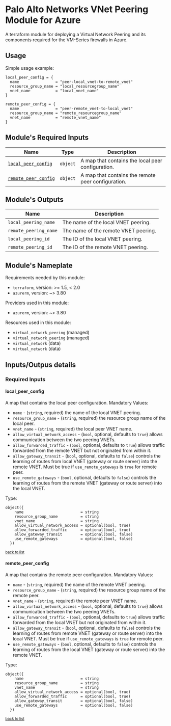 <!-- BEGIN_TF_DOCS -->
# Palo Alto Networks VNet Peering Module for Azure

A terraform module for deploying a Virtual Network Peering and its components required for the VM-Series firewalls in Azure.

## Usage

Simple usage example:

```hcl
local_peer_config = {
  name                = "peer-local_vnet-to-remote_vnet"
  resource_group_name = "local_resourcegroup_name"
  vnet_name           = "local_vnet_name"
}

remote_peer_config = {
  name                = "peer-remote_vnet-to-local_vnet"
  resource_group_name = "remote_resourcegroup_name"
  vnet_name           = "remote_vnet_name"
}
```

## Module's Required Inputs

Name | Type | Description
--- | --- | ---
[`local_peer_config`](#local_peer_config) | `object` | A map that contains the local peer configuration.
[`remote_peer_config`](#remote_peer_config) | `object` | A map that contains the remote peer configuration.




## Module's Outputs

Name |  Description
--- | ---
`local_peering_name` | The name of the local VNET peering.
`remote_peering_name` | The name of the remote VNET peering.
`local_peering_id` | The ID of the local VNET peering.
`remote_peering_id` | The ID of the remote VNET peering.

## Module's Nameplate


Requirements needed by this module:

- `terraform`, version: >= 1.5, < 2.0
- `azurerm`, version: ~> 3.80


Providers used in this module:

- `azurerm`, version: ~> 3.80




Resources used in this module:

- `virtual_network_peering` (managed)
- `virtual_network_peering` (managed)
- `virtual_network` (data)
- `virtual_network` (data)

## Inputs/Outpus details

### Required Inputs


#### local_peer_config

A map that contains the local peer configuration.
Mandatory Values: 
- `name`                         - (`string`, required) the name of the local VNET peering.
- `resource_group_name`          - (`string`, required) the resource group name of the local peer.
- `vnet_name`                    - (`string`, required) the local peer VNET name.
- `allow_virtual_network_access` - (`bool`, optional, defaults to `true`) allows communication between the two peering VNETs.
- `allow_forwarded_traffic`      - (`bool`, optional, defaults to `true`) allows traffic forwarded from the remote VNET but not
                                   originated from within it.
- `allow_gateway_transit`        - (`bool`, optional, defaults to `false`) controls the learning of routes from local VNET
                                   (gateway or route server) into the remote VNET. Must be true if `use_remote_gateways` is
                                   `true` for remote peer.
- `use_remote_gateways`          - (`bool`, optional, defaults to `false`) controls the learning of routes from the remote VNET
                                   (gateway or route server) into the local VNET.


Type: 

```hcl
object({
    name                         = string
    resource_group_name          = string
    vnet_name                    = string
    allow_virtual_network_access = optional(bool, true)
    allow_forwarded_traffic      = optional(bool, true)
    allow_gateway_transit        = optional(bool, false)
    use_remote_gateways          = optional(bool, false)
  })
```


<sup>[back to list](#modules-required-inputs)</sup>

#### remote_peer_config

A map that contains the remote peer configuration.
Mandatory Values: 
- `name`                         - (`string`, required) the name of the remote VNET peering.
- `resource_group_name`          - (`string`, required) the resource group name of the remote peer.
- `vnet_name`                    - (`string`, required) the remote peer VNET name.
- `allow_virtual_network_access` - (`bool`, optional, defaults to `true`) allows communication between the two peering VNETs.
- `allow_forwarded_traffic`      - (`bool`, optional, defaults to `true`) allows traffic forwarded from the local VNET but not
                                   originated from within it.
- `allow_gateway_transit`        - (`bool`, optional, defaults to `false`) controls the learning of routes from remote VNET
                                   (gateway or route server) into the local VNET. Must be true if `use_remote_gateways` is
                                  `true` for remote peer.
- `use_remote_gateways`          - (`bool`, optional, defaults to `false`) controls the learning of routes from the local VNET
                                   (gateway or route server) into the remote VNET.


Type: 

```hcl
object({
    name                         = string
    resource_group_name          = string
    vnet_name                    = string
    allow_virtual_network_access = optional(bool, true)
    allow_forwarded_traffic      = optional(bool, true)
    allow_gateway_transit        = optional(bool, false)
    use_remote_gateways          = optional(bool, false)
  })
```


<sup>[back to list](#modules-required-inputs)</sup>



<!-- END_TF_DOCS -->